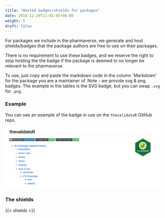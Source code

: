 ```yaml
---
title: "Hosted badges/shields for packages"
date: 2018-12-29T11:02:05+06:00
weight: 5
draft: false
---
```


For packages we include in the pharmaverse, we generate and host shields/badges
that the package authors are free to use on their packages. 

There is no requirement to use these badges, and we reserve the right to 
stop hosting the the badge if the package is deemed to no longer be 
relevant to the pharmaverse.

To use, just copy and paste the markdown code in the column 'Markdown' for the
package you are a maintainer of. Note - we provide svg & png badges. The 
example in the tables is the SVG badge, but you can swap `.svg` for `.png`.

### Example

You can see an example of the badge in use on the `thevalidatoR` GitHub repo.

![thevalidator](example.png)

### The shields

{{< shields >}}
